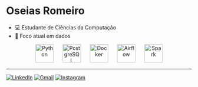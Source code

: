 # Oseias Romeiro

- :computer: Estudante de Ciências da Computação
- :dart: Foco atual em dados

<div align="center">
  <img src="https://upload.wikimedia.org/wikipedia/commons/thumb/c/c3/Python-logo-notext.svg/1200px-Python-logo-notext.svg.png" style="margin-right: 20px" alt="Python" width="50"/>
  <img src="https://upload.wikimedia.org/wikipedia/commons/thumb/2/29/Postgresql_elephant.svg/1200px-Postgresql_elephant.svg.png" alt="PostgreSQL" width="50" style="margin-right: 20px"/>
  <img src="https://www.docker.com/app/uploads/2023/05/symbol_blue-docker-logo.png" alt="Docker" width="50" style="margin-right: 20px"/>
  <img src="https://airflow.apache.org/docs/apache-airflow/1.10.6/_images/pin_large.png" alt="Airflow" width="50" style="margin-right: 20px"/>
  <img src="https://cdn.prod.website-files.com/627fe3133bae75e7bfbb9b2a/66c6cb64340ea4cad3674099_apache_spark_logo_icon_170560.webp" alt="Spark" width="50"/>
</div>

---

[![LinkedIn](https://custom-icon-badges.demolab.com/badge/LinkedIn-0A66C2?logo=linkedin-white&logoColor=fff)](https://www.linkedin.com/in/oseias-romeiro/)
[![Gmail](https://img.shields.io/badge/Gmail-D14836?logo=gmail&logoColor=white)](mailto:oseiasromeirom@gmail.com)
[![Instagram](https://img.shields.io/badge/Instagram-%23E4405F.svg?logo=Instagram&logoColor=white)](https://www.instagram.com/oseias.romeiro/)
